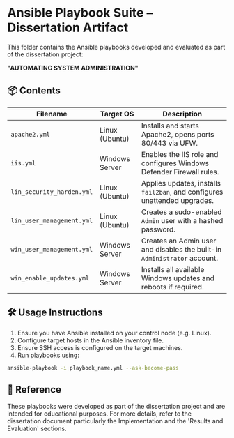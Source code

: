# Ansible Playbook Suite – Dissertation Artifact

This folder contains the Ansible playbooks developed and evaluated as part of the dissertation project:

**"AUTOMATING SYSTEM ADMINISTRATION"**

## 📦 Contents

| Filename                   | Target OS         | Description                                                                 |
|----------------------------|-------------------|-----------------------------------------------------------------------------|
| `apache2.yml`              | Linux (Ubuntu)    | Installs and starts Apache2, opens ports 80/443 via UFW.                   |
| `iis.yml`                  | Windows Server    | Enables the IIS role and configures Windows Defender Firewall rules.       |
| `lin_security_harden.yml`  | Linux (Ubuntu)    | Applies updates, installs `fail2ban`, and configures unattended upgrades.  |
| `lin_user_management.yml`  | Linux (Ubuntu)    | Creates a sudo-enabled `Admin` user with a hashed password.                |
| `win_user_management.yml`  | Windows Server    | Creates an Admin user and disables the built-in `Administrator` account.   |
| `win_enable_updates.yml`   | Windows Server    | Installs all available Windows updates and reboots if required.            |


## 🛠️ Usage Instructions

1. Ensure you have Ansible installed on your control node (e.g. Linux).
2. Configure target hosts in the Ansible inventory file.
4. Ensure SSH access is configured on the target machines.
5. Run playbooks using:

```bash
ansible-playbook -i playbook_name.yml --ask-become-pass
```

## 📄 Reference
These playbooks were developed as part of the dissertation project and are intended for educational purposes. For more details, refer to the dissertation document particularly the Implementation and the 'Results and Evaluation' sections.
